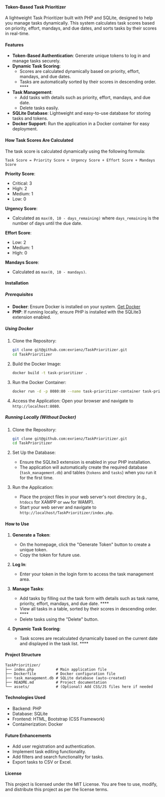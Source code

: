 #### Token-Based Task Prioritizer

A lightweight Task Prioritizer built with PHP and SQLite, designed to help you manage tasks dynamically. This system calculates task scores based on priority, effort, mandays, and due dates, and sorts tasks by their scores in real-time.

#### Features

- **Token-Based Authentication**: Generate unique tokens to log in and manage tasks securely.
- **Dynamic Task Scoring**:
  - Scores are calculated dynamically based on priority, effort, mandays, and due dates.
  - Tasks are automatically sorted by their scores in descending order. ****
- **Task Management**:
  - Add tasks with details such as priority, effort, mandays, and due date.
  - Delete tasks easily.
- **SQLite Database**: Lightweight and easy-to-use database for storing tasks and tokens.
- **Docker Support**: Run the application in a Docker container for easy deployment.

#### How Task Scores Are Calculated

The task score is calculated dynamically using the following formula:

```
Task Score = Priority Score + Urgency Score + Effort Score + Mandays Score
```

**Priority Score**:
- Critical: 3
- High: 2
- Medium: 1
- Low: 0

**Urgency Score**:
- Calculated as `max(0, 10 - days_remaining)` where `days_remaining` is the number of days until the due date.

**Effort Score**:
- Low: 2
- Medium: 1
- High: 0

**Mandays Score**:
- Calculated as `max(0, 10 - mandays)`.

#### Installation

##### Prerequisites

- **Docker**: Ensure Docker is installed on your system. [Get Docker](https://www.docker.com/get-started)
- **PHP**: If running locally, ensure PHP is installed with the SQLite3 extension enabled.

##### Using Docker

1. Clone the Repository:

   ```bash
   git clone git@github.com:exrienz/TaskPrioritizer.git
   cd TaskPrioritizer
   ```

2. Build the Docker Image:

   ```bash
   docker build -t task-prioritizer .
   ```

3. Run the Docker Container:

   ```bash
   docker run -d -p 8080:80 --name task-prioritizer-container task-prioritizer
   ```

4. Access the Application:
   Open your browser and navigate to `http://localhost:8080`.

##### Running Locally (Without Docker)

1. Clone the Repository:

   ```bash
   git clone git@github.com:exrienz/TaskPrioritizer.git
   cd TaskPrioritizer
   ```

2. Set Up the Database:
   - Ensure the SQLite3 extension is enabled in your PHP installation.
   - The application will automatically create the required database (`task_management.db`) and tables (`tokens` and `tasks`) when you run it for the first time.

3. Run the Application:
   - Place the project files in your web server's root directory (e.g., `htdocs` for XAMPP or `www` for WAMP).
   - Start your web server and navigate to `http://localhost/TaskPrioritizer/index.php`.

#### How to Use

1. **Generate a Token**:
   - On the homepage, click the "Generate Token" button to create a unique token.
   - Copy the token for future use.

2. **Log In**:
   - Enter your token in the login form to access the task management area.

3. **Manage Tasks**:
   - Add tasks by filling out the task form with details such as task name, priority, effort, mandays, and due date. ****
   - View all tasks in a table, sorted by their scores in descending order. ****
   - Delete tasks using the "Delete" button.

4. **Dynamic Task Scoring**:
   - Task scores are recalculated dynamically based on the current date and displayed in the task list. ****

#### Project Structure

```
TaskPrioritizer/
├── index.php          # Main application file
├── Dockerfile         # Docker configuration file
├── task_management.db # SQLite database (auto-created)
├── README.md          # Project documentation
└── assets/            # (Optional) Add CSS/JS files here if needed
```

#### Technologies Used

- Backend: PHP
- Database: SQLite
- Frontend: HTML, Bootstrap (CSS Framework)
- Containerization: Docker

#### Future Enhancements

- Add user registration and authentication.
- Implement task editing functionality.
- Add filters and search functionality for tasks.
- Export tasks to CSV or Excel.

#### License

This project is licensed under the MIT License. You are free to use, modify, and distribute this project as per the license terms.
